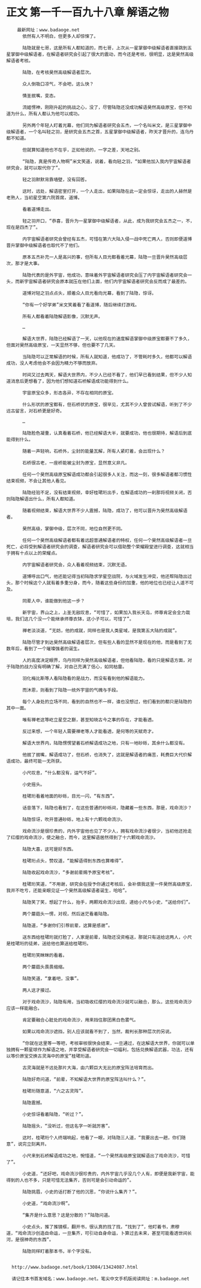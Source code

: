 # 正文 第一千一百九十八章 解语之物
        最新网址：www.badaoge.net
          依然有人不明白，但更多人却惊悚了。
      
          陆隐就是七哥，这是所有人都知道的，而七哥，上次从一星掌御中级解语者直接跳到五星掌御中级解语者，在解语者研究会引起了很大的震动，而今还是考核，很明显，这是昊然高级解语者考核。
      
          陆隐，在考核昊然高级解语者层次。
      
          众人倒吸口凉气，不会吧，这么快？
      
          情圣抿嘴，变态。
      
          流姬愣神，刚刚升起的挑战之心，没了，尽管陆隐还没成功解语昊然高级原宝，但不知道为什么，所有人都认为他可以成功。
      
          另外两个年轻人盯着光幕，他们同为解语者研究会五杰，一个名叫米文，是三星掌御中级解语者，一个名叫轻之羽，是研究会五杰之首，五星掌御中级解语者，昨天才晋升的，连乌丹都不知道。
      
          但就算知道他也不在乎，正如他说的，一字之差，天地之别。
      
          “陆隐，真是传奇人物啊”米文笑道，说着，看向轻之羽，“如果他加入我内宇宙解语者研究会，就可以取代你了”。
      
          轻之羽默默背靠墙壁，没有回答。
      
          这时，远处，解语密室打开，一个人走出，如果陆隐在此一定会惊讶，走出的人赫然是老熟人，当初星空第六院首席，道博。
      
          看着道博走出。
      
          轻之羽开口，“恭喜，晋升为一星掌御中级解语者，从此，成为我研究会五杰之一，不，现在是四杰了”。
      
          内宇宙解语者研究会曾经有五杰，可惜在第六大陆入侵一战中死亡两人，否则即便道博晋升掌御中级解语者也取代不了他们。
      
          原本五杰补充一人是高兴的事，但所有人目光都看着光幕，陆隐一旦晋升昊然高级层次，那才是大事。
      
          陆隐代表的是外宇宙，他成功，意味着外宇宙解语者研究会压了内宇宙解语者研究会一头，而新宇宙解语者研究会原本就压在他们上面，他们内宇宙解语者研究会反而成了最差的。
      
          道博对轻之羽点点头，顺着众人目光看向光幕，看到了陆隐，惊讶。
      
          “你有一个好学弟”米文笑着看了看道博，随后继续打游戏。
      
          所有人都看着陆隐解语影像，沉默无声。
      
          …
      
          解语大世界，陆隐已经解语了一天，以他现在的速度解语掌御中级原宝都要不了多久，但面对昊然高级原宝，一天显然不够，但也要不了几天。
      
          当陆隐可以正常解语的时候，所有人就知道，他成功了，不管耗时多久，他都可以解语成功，没人考虑他会不会因为精力不够而放弃。
      
          时间又过去两天，解语大世界内，不少人已经不看了，他们早已看到结果，但不少人知道消息后更想看了，因为他们想知道石桥解语成功能得到什么。
      
          宇宙原宝众多，形态各异，不存在相同的原宝。
      
          什么形状的原宝都有，但石桥状的原宝，很罕见，尤其不少人曾尝试解语，听到了不少远古留言，对石桥更是好奇。
      
          …
      
          陆隐脸色凝重，认真看着石桥，他已经解语大半，就要成功，他也很期待，解语后到底能得到什么。
      
          随着一声轻响，石桥外，尘封的能量瓦解，所有人紧盯着，会出现什么？
      
          石桥很古老，一座桥能被尘封为原宝，显然意义非凡。
      
          任何一个昊然高级原宝解语成功都会引起很多人关注，而这一刻，很多解语者都习惯性结束视频，不会让其他人看见。
      
          陆隐经验不足，没有结束视频，幸好桂珺珩出手，在解语成功的一刹那将视频关闭，否则陆隐解语出什么，所有人都知道。
      
          随着视频结束，解语大世界不少人震撼，陆隐，成功了，他可以晋升为昊然高级解语者。
      
          昊然高级，掌御中级，层次不同，地位自然更不同。
      
          任何一个昊然高级解语者都有着远超普通解语者的特权，任何一个昊然高级解语者一旦死亡，必将受到解语者研究会的调查，解语者研究会可以借助整个荣耀殿堂进行调查，这就相当于拥有十点以上的荣耀点。
      
          内宇宙解语者研究会，众人看着视频结束，沉默无语。
      
          道博呼出口气，他还能记得当初陆隐求学星空战院，与火域发生冲突，他还帮陆隐出过头，那个时候这个人就有着多重分身，而今，随着这些身份的加重，他的地位也已经让人遥不可及。
      
          同辈人中，谁能做到他这一步？
      
          新宇宙，界山之上，上圣无敌叹息，“可惜了，如果加入我长天岛，师尊肯定会全力栽培，我们这几个没一个能继承师尊衣钵，这小子可以，可惜了”。
      
          禅老淡淡道，“无妨，他的成就，同样也是我人类星域，是我第五大陆的成就”。
      
          陆隐尽管才到达昊然高级解语者层次，但有些人看的显然不是现在的他，而是看到了无数年后，看到了一个璀璨强者的诞生。
      
          人的高度决定眼界，乌丹同样为昊然高级解语者，但他看陆隐，看的只是解语方面，对于陆隐的战力没有明确了解，对自己充满了信心，如同枯雷。
      
          羽化梅比斯等人看陆隐看的是战力，而没有看到他的解语能力。
      
          而沐恩，则看到了陆隐一统外宇宙的气魄与手段。
      
          每个人身处的立场不同，看到的自然也不一样，谁也没想过，他们看到的都只是陆隐的其中一面。
      
          唯有禅老这等屹立星空之巅，甚至知晓古今之事的存在，才能看透。
      
          反过来想，一个年轻人需要禅老等人才能看透，是何等的天赋奇才。
      
          解语大世界内，陆隐愣愣望着石桥解语成功之地，只有一地砂砾，其余什么都没有。
      
          他抿了抿嘴，解语成功了，但石桥，也消失了，这就是解语者的痛苦，耗费巨大代价解语成功，最终可能一无所获。
      
          小尺叹息，“什么都没有，运气不好”。
      
          小史摇头。
      
          桂珺珩看着地面的砂砾，目光一闪，“有东西”。
      
          话音落下，陆隐也看到了，在这些普通的砂砾间，隐藏着一些东西，那是，戏命流沙？
      
          陆隐惊讶，吹开普通砂砾，地上有十六颗戏命流沙。
      
          戏命流沙是很珍贵的，内外宇宙他也见了不少人，拥有戏命流沙者很少，当初他还抢走了红缨的戏命流沙，使之融合，而今，这里解语居然得到了十六颗戏命流沙。
      
          陆隐大喜，这可是好东西。
      
          桂珺珩点头，赞叹道，“能解语得到东西也算难得”。
      
          陆隐收起戏命流沙，“多谢前辈赐予原宝考核”。
      
          桂珺珩笑道，“不用谢，研究会在授予你通过考核后，会补偿我这里一件昊然高级原宝，我并不吃亏，还能亲眼见证一个昊然高级解语者诞生，哈哈”。
      
          陆隐笑了笑，想起了什么，抬手，两颗戏命流沙出现，递给小尺与小史，“送给你们”。
      
          两个蘑菇头一愣，对视，然后迷茫看着陆隐。
      
          陆隐道，“多谢你们引荐前辈，这算是感谢”。
      
          送东西给桂珺珩就打脸了，人家是前辈，陆隐还没资格送，那就只有送给这两人，小尺是桂珺珩的徒弟，送给他也算送给桂珺珩。
      
          桂珺珩笑眯眯的看着。
      
          两个蘑菇头畏畏缩缩。
      
          陆隐笑道，“拿着吧，没事”。
      
          两人这才接过。
      
          对于戏命流沙，陆隐有用，当初吸收红缨的戏命流沙就可以融合，那么，这些戏命流沙应该一样能融合。
      
          肯定要融合心脏处的戏命流沙，用来挡住那团黑白色雾气。
      
          如果以戏命流沙遮挡，别人应该就看不到了，当然，裁判长那种层次的另说。
      
          “你就在这里等一等吧，考核审核很快会结束，一旦通过，在这解语大世界，你就可以单独拥有一颗星球作为解语之地，并享受解语者研究会一切福利，包括兑换解语武器，功法，还有以等价原宝交换古灵海中的原宝”桂珺珩道。
      
          古灵海就是不远处那片大海，由六颗巨大无比的原宝阵法培育而出。
      
          陆隐好奇问道，“前辈，不知解语大世界的原宝阵法叫什么？”。
      
          桂珺珩随意道，“六之古灵阵”。
      
          陆隐震撼。
      
          小史惊讶看着陆隐，“听过？”。
      
          陆隐摇头，“没听过，但这名字一听就厉害”。
      
          这时，桂珺珩个人终端响起，他看了一眼，对陆隐三人道，“我要出去一趟，你们随意”，说完立刻离开。
      
          小尺来到石桥解语成功之地，惋惜道，“一个昊然高级原宝就解语出了戏命流沙，可惜了”。
      
          小史道，“还好吧，戏命流沙很珍贵的，内外宇宙几乎没几个人有，即便是我新宇宙，能得到的人也不多，只是可惜无法集齐，否则可是会引动命运的”。
      
          陆隐挑眉，小史的话打断了他的沉思，“你说什么集齐？”。
      
          小史道，“戏命流沙啊”。
      
          “集齐是什么意思？这是分散的？”陆隐问道。
      
          小史点头，推了推镜框，翻开书，很认真的找了找，“找到了”，他盯着书，肃穆道，“戏命流沙创造自命运，一旦集齐，可引动自身命运，卜算过去未来，甚至可能看透世间长河，是很神奇的东西”。
      
          陆隐同样盯着那本书，半个字没有。
      
      
      http://www.badaoge.net/book/13084/13424087.html
      
      请记住本书首发域名：www.badaoge.net。笔尖中文手机版阅读网址：m.badaoge.net